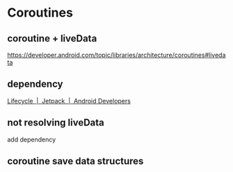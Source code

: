# Coroutines
## coroutine + liveData
https://developer.android.com/topic/libraries/architecture/coroutines#livedata
## dependency
[Lifecycle  |  Jetpack  |  Android Developers](https://developer.android.com/jetpack/androidx/releases/lifecycle)
## not resolving liveData
add dependency
## coroutine save data structures
